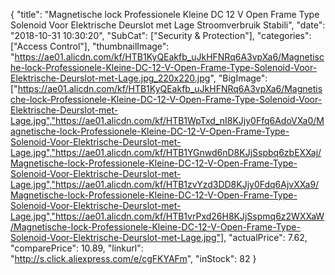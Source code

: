 {
	"title": "Magnetische lock Professionele Kleine DC 12 V Open Frame Type Solenoid Voor Elektrische Deurslot met Lage Stroomverbruik Stabili",
	"date": "2018-10-31 10:30:20",
	"SubCat": ["Security & Protection"],
	"categories": ["Access Control"],
	"thumbnailImage": "https://ae01.alicdn.com/kf/HTB1KyQEakfb_uJkHFNRq6A3vpXa6/Magnetische-lock-Professionele-Kleine-DC-12-V-Open-Frame-Type-Solenoid-Voor-Elektrische-Deurslot-met-Lage.jpg_220x220.jpg",
	"BigImage": ["https://ae01.alicdn.com/kf/HTB1KyQEakfb_uJkHFNRq6A3vpXa6/Magnetische-lock-Professionele-Kleine-DC-12-V-Open-Frame-Type-Solenoid-Voor-Elektrische-Deurslot-met-Lage.jpg","https://ae01.alicdn.com/kf/HTB1WpTxd_nI8KJjy0Ffq6AdoVXa0/Magnetische-lock-Professionele-Kleine-DC-12-V-Open-Frame-Type-Solenoid-Voor-Elektrische-Deurslot-met-Lage.jpg","https://ae01.alicdn.com/kf/HTB1YGnwd6nD8KJjSspbq6zbEXXaj/Magnetische-lock-Professionele-Kleine-DC-12-V-Open-Frame-Type-Solenoid-Voor-Elektrische-Deurslot-met-Lage.jpg","https://ae01.alicdn.com/kf/HTB1zvYzd3DD8KJjy0Fdq6AjvXXa9/Magnetische-lock-Professionele-Kleine-DC-12-V-Open-Frame-Type-Solenoid-Voor-Elektrische-Deurslot-met-Lage.jpg","https://ae01.alicdn.com/kf/HTB1vrPxd26H8KJjSspmq6z2WXXaW/Magnetische-lock-Professionele-Kleine-DC-12-V-Open-Frame-Type-Solenoid-Voor-Elektrische-Deurslot-met-Lage.jpg"],
	"actualPrice": 7.62,
	"comparePrice": 10.89,
	"linkurl": "http://s.click.aliexpress.com/e/cgFKYAFm",
	"inStock": 82
}
